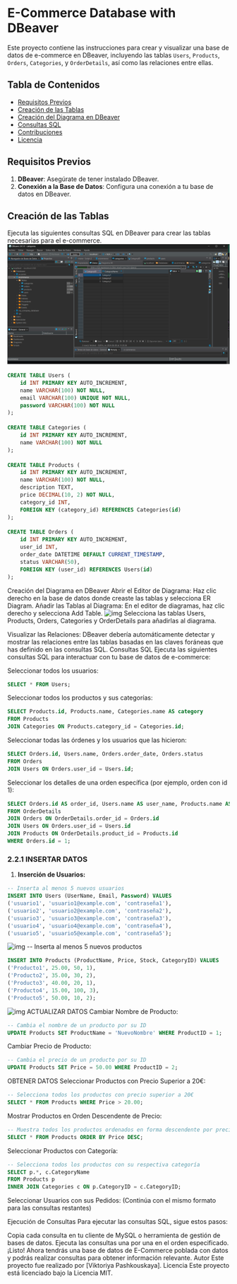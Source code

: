 

# E-Commerce Database with DBeaver

Este proyecto contiene las instrucciones para crear y visualizar una base de datos de e-commerce en DBeaver, incluyendo las tablas `Users`, `Products`, `Orders`, `Categories`, y `OrderDetails`, así como las relaciones entre ellas.

## Tabla de Contenidos

- [Requisitos Previos](#requisitos-previos)
- [Creación de las Tablas](#creación-de-las-tablas)
- [Creación del Diagrama en DBeaver](#creación-del-diagrama-en-dbeaver)
- [Consultas SQL](#consultas-sql)
- [Contribuciones](#contribuciones)
- [Licencia](#licencia)

## Requisitos Previos

1. **DBeaver**: Asegúrate de tener instalado DBeaver.
2. **Conexión a la Base de Datos**: Configura una conexión a tu base de datos en DBeaver.

## Creación de las Tablas

Ejecuta las siguientes consultas SQL en DBeaver para crear las tablas necesarias para el e-commerce.
  ![img](https://github.com/VictoriaPashkouskaya/VictoriaPashkouskaya/blob/main/Captura%20de%20pantalla%202024-06-09%20114955.png) 
```sql
CREATE TABLE Users (
    id INT PRIMARY KEY AUTO_INCREMENT,
    name VARCHAR(100) NOT NULL,
    email VARCHAR(100) UNIQUE NOT NULL,
    password VARCHAR(100) NOT NULL
);

CREATE TABLE Categories (
    id INT PRIMARY KEY AUTO_INCREMENT,
    name VARCHAR(100) NOT NULL
);

CREATE TABLE Products (
    id INT PRIMARY KEY AUTO_INCREMENT,
    name VARCHAR(100) NOT NULL,
    description TEXT,
    price DECIMAL(10, 2) NOT NULL,
    category_id INT,
    FOREIGN KEY (category_id) REFERENCES Categories(id)
);

CREATE TABLE Orders (
    id INT PRIMARY KEY AUTO_INCREMENT,
    user_id INT,
    order_date DATETIME DEFAULT CURRENT_TIMESTAMP,
    status VARCHAR(50),
    FOREIGN KEY (user_id) REFERENCES Users(id)
);
````
Creación del Diagrama en DBeaver
Abrir el Editor de Diagrama:
Haz clic derecho en la base de datos donde creaste las tablas y selecciona ER Diagram.
Añadir las Tablas al Diagrama:
En el editor de diagramas, haz clic derecho y selecciona Add Table.
![img](https://github.com/VictoriaPashkouskaya/VictoriaPashkouskaya/blob/main/Captura%20de%20pantalla%202024-06-09%20114911.png) 
Selecciona las tablas Users, Products, Orders, Categories y OrderDetails para añadirlas al diagrama.

Visualizar las Relaciones:
DBeaver debería automáticamente detectar y mostrar las relaciones entre las tablas basadas en las claves foráneas que has definido en las consultas SQL.
Consultas SQL
Ejecuta las siguientes consultas SQL para interactuar con tu base de datos de e-commerce:

Seleccionar todos los usuarios:
```sql
SELECT * FROM Users;
````

Seleccionar todos los productos y sus categorías:
```sql
SELECT Products.id, Products.name, Categories.name AS category
FROM Products
JOIN Categories ON Products.category_id = Categories.id;
````

Seleccionar todas las órdenes y los usuarios que las hicieron:
```sql
SELECT Orders.id, Users.name, Orders.order_date, Orders.status
FROM Orders
JOIN Users ON Orders.user_id = Users.id;
````

Seleccionar los detalles de una orden específica (por ejemplo, orden con id 1):

```sql
SELECT Orders.id AS order_id, Users.name AS user_name, Products.name AS product_name, OrderDetails.quantity
FROM OrderDetails
JOIN Orders ON OrderDetails.order_id = Orders.id
JOIN Users ON Orders.user_id = Users.id
JOIN Products ON OrderDetails.product_id = Products.id
WHERE Orders.id = 1;
````
### 2.2.1 INSERTAR DATOS

1. **Inserción de Usuarios:**
```sql
-- Inserta al menos 5 nuevos usuarios
INSERT INTO Users (UserName, Email, Password) VALUES
('usuario1', 'usuario1@example.com', 'contraseña1'),
('usuario2', 'usuario2@example.com', 'contraseña2'),
('usuario3', 'usuario3@example.com', 'contraseña3'),
('usuario4', 'usuario4@example.com', 'contraseña4'),
('usuario5', 'usuario5@example.com', 'contraseña5');
````
![img](g) 
-- Inserta al menos 5 nuevos productos
```sql
INSERT INTO Products (ProductName, Price, Stock, CategoryID) VALUES
('Producto1', 25.00, 50, 1),
('Producto2', 35.00, 30, 2),
('Producto3', 40.00, 20, 1),
('Producto4', 15.00, 100, 3),
('Producto5', 50.00, 10, 2);
````
![img](g) 
 ACTUALIZAR DATOS
Cambiar Nombre de Producto:
````sql
-- Cambia el nombre de un producto por su ID
UPDATE Products SET ProductName = 'NuevoNombre' WHERE ProductID = 1;
````
Cambiar Precio de Producto:
````sql
-- Cambia el precio de un producto por su ID
UPDATE Products SET Price = 50.00 WHERE ProductID = 2;
````
 OBTENER DATOS
Seleccionar Productos con Precio Superior a 20€:
````sql
-- Selecciona todos los productos con precio superior a 20€
SELECT * FROM Products WHERE Price > 20.00;
````
Mostrar Productos en Orden Descendente de Precio:
````sql
-- Muestra todos los productos ordenados en forma descendente por precio
SELECT * FROM Products ORDER BY Price DESC;
````
Seleccionar Productos con Categoría:
````sql
-- Selecciona todos los productos con su respectiva categoría
SELECT p.*, c.CategoryName 
FROM Products p
INNER JOIN Categories c ON p.CategoryID = c.CategoryID;
````
Seleccionar Usuarios con sus Pedidos: (Continúa con el mismo formato para las consultas restantes)

Ejecución de Consultas
Para ejecutar las consultas SQL, sigue estos pasos:

Copia cada consulta en tu cliente de MySQL o herramienta de gestión de bases de datos.
Ejecuta las consultas una por una en el orden especificado.
¡Listo! Ahora tendrás una base de datos de E-Commerce poblada con datos y podrás realizar consultas para obtener información relevante.
Autor
Este proyecto fue realizado por [Viktoriya Pashkouskaya].
Licencia
Este proyecto está licenciado bajo la Licencia MIT.

